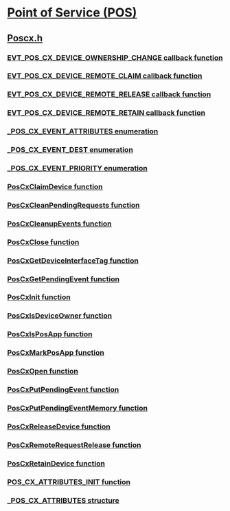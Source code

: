 # [Point of Service (POS)](../_pos/index.md)
## [Poscx.h](index.md)
### [EVT_POS_CX_DEVICE_OWNERSHIP_CHANGE callback function](../poscx/nc-poscx-evt_pos_cx_device_ownership_change.md)
### [EVT_POS_CX_DEVICE_REMOTE_CLAIM callback function](../poscx/nc-poscx-evt_pos_cx_device_remote_claim.md)
### [EVT_POS_CX_DEVICE_REMOTE_RELEASE callback function](../poscx/nc-poscx-evt_pos_cx_device_remote_release.md)
### [EVT_POS_CX_DEVICE_REMOTE_RETAIN callback function](../poscx/nc-poscx-evt_pos_cx_device_remote_retain.md)
### [_POS_CX_EVENT_ATTRIBUTES enumeration](../poscx/ne-poscx-_pos_cx_event_attributes.md)
### [_POS_CX_EVENT_DEST enumeration](../poscx/ne-poscx-_pos_cx_event_dest.md)
### [_POS_CX_EVENT_PRIORITY enumeration](../poscx/ne-poscx-_pos_cx_event_priority.md)
### [PosCxClaimDevice function](../poscx/nf-poscx-poscxclaimdevice.md)
### [PosCxCleanPendingRequests function](../poscx/nf-poscx-poscxcleanpendingrequests.md)
### [PosCxCleanupEvents function](../poscx/nf-poscx-poscxcleanupevents.md)
### [PosCxClose function](../poscx/nf-poscx-poscxclose.md)
### [PosCxGetDeviceInterfaceTag function](../poscx/nf-poscx-poscxgetdeviceinterfacetag.md)
### [PosCxGetPendingEvent function](../poscx/nf-poscx-poscxgetpendingevent.md)
### [PosCxInit function](../poscx/nf-poscx-poscxinit.md)
### [PosCxIsDeviceOwner function](../poscx/nf-poscx-poscxisdeviceowner.md)
### [PosCxIsPosApp function](../poscx/nf-poscx-poscxisposapp.md)
### [PosCxMarkPosApp function](../poscx/nf-poscx-poscxmarkposapp.md)
### [PosCxOpen function](../poscx/nf-poscx-poscxopen.md)
### [PosCxPutPendingEvent function](../poscx/nf-poscx-poscxputpendingevent.md)
### [PosCxPutPendingEventMemory function](../poscx/nf-poscx-poscxputpendingeventmemory.md)
### [PosCxReleaseDevice function](../poscx/nf-poscx-poscxreleasedevice.md)
### [PosCxRemoteRequestRelease function](../poscx/nf-poscx-poscxremoterequestrelease.md)
### [PosCxRetainDevice function](../poscx/nf-poscx-poscxretaindevice.md)
### [POS_CX_ATTRIBUTES_INIT function](../poscx/nf-poscx-pos_cx_attributes_init.md)
### [_POS_CX_ATTRIBUTES structure](../poscx/ns-poscx-_pos_cx_attributes.md)
